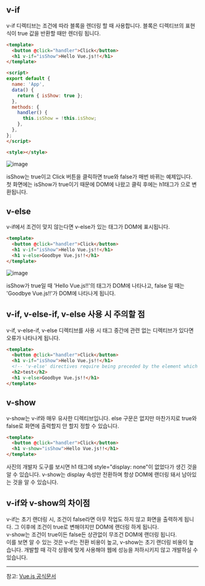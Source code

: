 ## v-if

v-if 디렉티브는 조건에 따라 블록을 렌더링 할 때 사용합니다. 블록은 디렉티브의 표현식이 true 값을 반환할 때만 렌더링 됩니다.

```html
<template>
  <button @click="handler">Click</button>
  <h1 v-if="isShow">Hello Vue.js!!</h1>
</template>

<script>
export default {
  name: 'App',
  data() {
    return { isShow: true };
  },
  methods: {
    handler() {
      this.isShow = !this.isShow;
    },
  },
};
</script>

<style></style>
```

![image](https://user-images.githubusercontent.com/74242937/128674871-ceb57538-e871-4800-a58e-67f0dffaded1.png)

isShow는 true이고 Click 버튼을 클릭하면 true와 false가 매번 바뀌는 예제입니다.  
첫 화면에는 isShow가 true이기 때문에 DOM에 나왔고 클릭 후에는 h1태그가 <!-- v-if -->으로 변환됩니다.

## v-else

v-if에서 조건이 맞지 않는다면 v-else가 있는 태그가 DOM에 표시됩니다.

```html
<template>
  <button @click="handler">Click</button>
  <h1 v-if="isShow">Hello Vue.js!!</h1>
  <h1 v-else>Goodbye Vue.js!!</h1>
</template>
```

![image](https://user-images.githubusercontent.com/74242937/128674950-11398b12-bacb-4d99-a41f-9def45491d0b.png)

isShow가 true일 때 'Hello Vue.js!!'의 태그가 DOM에 나타나고, false 일 때는 'Goodbye Vue.js!!'가 DOM에 나타나게 됩니다.

## v-if, v-else-if, v-else 사용 시 주의할 점

v-if, v-else-if, v-else 디렉티브를 사용 시 태그 중간에 관련 없는 디렉티브가 있다면 오류가 나타나게 됩니다.

```html
<template>
  <button @click="handler">Click</button>
  <h1 v-if="isShow">Hello Vue.js!!</h1>
  <!-- 'v-else' directives require being preceded by the element which has a 'v-if' or 'v-else-if' directive -->
  <h2>test</h2>
  <h1 v-else>Goodbye Vue.js!!</h1>
</template>
```

## v-show

v-show는 v-if와 매우 유사한 디렉티브입니다. else 구문은 없지만 마찬가지로 true와 false로 화면에 출력할지 안 할지 정할 수 있습니다.

```html
<template>
  <button @click="handler">Click</button>
  <h1 v-show="isShow">Hello Vue.js!!</h1>
</template>
```

사진의 개발자 도구를 보시면 h1 태그에 style="display: none"이 없었다가 생긴 것을 알 수 있습니다. v-show는 display 속성만 전환하며 항상 DOM에 랜더링 돼서 남아있는 것을 알 수 있습니다.

## v-if와 v-show의 차이점

v-if는 초기 랜더링 시, 조건이 false라면 아무 작업도 하지 않고 화면을 출력하게 됩니다. 그 이후에 조건이 true로 변해야지만 DOM에 랜더링 하게 됩니다.  
v-show는 조건이 true이든 false든 상관없이 무조건 DOM에 랜더링 됩니다.  
이를 보면 알 수 있는 것은 v-if는 전환 비용이 높고, v-show는 초기 랜더링 비용이 높습니다. 개발할 때 각각 상황에 맞게 사용해야 웹에 성능을 저하시키지 않고 개발하실 수 있습니다.

<hr> 

참고: [Vue.js 공식문서](https://v3.ko.vuejs.org/guide/conditional.html#v-show)

